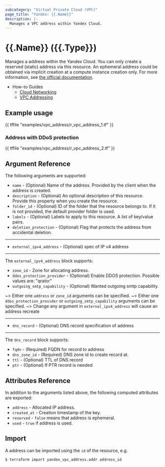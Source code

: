 ```yaml
---
subcategory: "Virtual Private Cloud (VPC)"
page_title: "Yandex: {{.Name}}"
description: |-
  Manages a VPC address within Yandex Cloud.
---
```


# {{.Name}} ({{.Type}})

Manages a address within the Yandex Cloud. You can only create a reserved (static) address via this resource. An ephemeral address could be obtained via implicit creation at a compute instance creation only. For more information, see [the official documentation](https://yandex.cloud/docs/vpc/concepts/address).

* How-to Guides
  * [Cloud Networking](https://yandex.cloud/docs/vpc/)
  * [VPC Addressing](https://yandex.cloud/docs/vpc/concepts/address)

## Example usage

{{ tffile "examples/vpc_address/r_vpc_address_1.tf" }}

### Address with DDoS protection

{{ tffile "examples/vpc_address/r_vpc_address_2.tf" }}

## Argument Reference

The following arguments are supported:

* `name` - (Optional) Name of the address. Provided by the client when the address is created.
* `description` - (Optional) An optional description of this resource. Provide this property when you create the resource.
* `folder_id` - (Optional) ID of the folder that the resource belongs to. If it is not provided, the default provider folder is used.
* `labels` - (Optional) Labels to apply to this resource. A list of key/value pairs.
* `deletion_protection` - (Optional) Flag that protects the address from accidental deletion.

---

* `external_ipv4_address` - (Optional) spec of IP v4 address

---

The `external_ipv4_address` block supports:

* `zone_id` - Zone for allocating address.
* `ddos_protection_provider` - (Optional) Enable DDOS protection. Possible values are: "qrator"
* `outgoing_smtp_capability` - (Optional) Wanted outgoing smtp capability.

~> Either one `address` or `zone_id` arguments can be specified. ~> Either one `ddos_protection_provider` or `outgoing_smtp_capability` arguments can be specified. ~> Change any argument in `external_ipv4_address` will cause an address recreate

---

* `dns_record` - (Optional) DNS record specification of address

---

The `dns_record` block supports:

* `fqdn` - (Required) FQDN for record to address
* `dns_zone_id` - (Required) DNS zone id to create record at.
* `ttl` - (Optional) TTL of DNS record
* `ptr` - (Optional) If PTR record is needed

## Attributes Reference

In addition to the arguments listed above, the following computed attributes are exported:

* `address` - Allocated IP address.
* `created_at` - Creation timestamp of the key.
* `reserved` - `false` means that address is ephemeral.
* `used` - `true` if address is used.

## Import

A address can be imported using the `id` of the resource, e.g.

```
$ terraform import yandex_vpc_address.addr address_id
```
